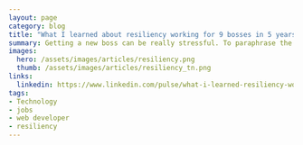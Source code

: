 ```yaml
---
layout: page
category: blog
title: "What I learned about resiliency working for 9 bosses in 5 years"
summary: Getting a new boss can be really stressful. To paraphrase the great philosopher F. Gump, you usually have little input into who that is, so you don’t know what you're going to get until you've had the time to work with them. I should know.
images:
  hero: /assets/images/articles/resiliency.png
  thumb: /assets/images/articles/resiliency_tn.png
links:
  linkedin: https://www.linkedin.com/pulse/what-i-learned-resiliency-working-9-bosses-5-years-ray-villalobos/
tags:
- Technology
- jobs
- web developer
- resiliency
---
```

